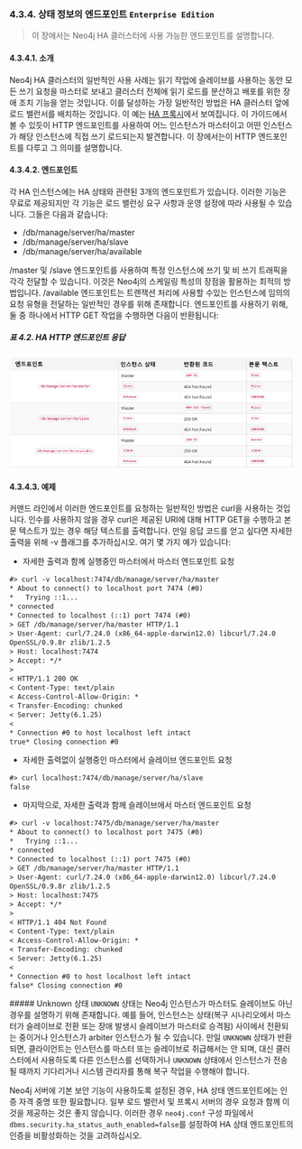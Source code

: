 ### 4.3.4. 상태 정보의 엔드포인트 `Enterprise Edition`
> 이 장에서는 Neo4j HA 클러스터에 사용 가능한 엔드포인트를 설명합니다.

#### 4.3.4.1. 소개
Neo4j HA 클러스터의 일반적인 사용 사례는 읽기 작업에 슬레이브를 사용하는 동안 모든 쓰기 요청을 마스터로 보내고 클러스터 전체에 읽기 로드를 분산하고 배포를 위한 장애 조치 기능을 얻는 것입니다. 이를 달성하는 가장 일반적인 방법은 HA 클러스터 앞에 로드 밸런서를 배치하는 것입니다. 이 예는 [HA 프록시](./haproxy-for-load-balancing.md)에서 보여집니다. 이 가이드에서 볼 수 있듯이 HTTP 엔드포인트를 사용하여 어느 인스턴스가 마스터이고 어떤 인스턴스가 해당 인스턴스에 직접 쓰기 로드되는지 발견합니다. 이 장에서는이 HTTP 엔드포인트를 다루고 그 의미를 설명합니다.

#### 4.3.4.2. 엔드포인트
각 HA 인스턴스에는 HA 상태와 관련된 3개의 엔드포인트가 있습니다. 이러한 기능은 무료로 제공되지만 각 기능은 로드 밸런싱 요구 사항과 운영 설정에 따라 사용될 수 있습니다. 그들은 다음과 같습니다:
* /db/manage/server/ha/master
* /db/manage/server/ha/slave
* /db/manage/server/ha/available

/master 및 /slave 엔드포인트를 사용하여 특정 인스턴스에 쓰기 및 비 쓰기 트래픽을 각각 전달할 수 있습니다. 이것은 Neo4j의 스케일링 특성의 장점을 활용하는 최적의 방법입니다. /available 엔드포인트는 트랜잭션 처리에 사용할 수있는 인스턴스에 임의의 요청 유형을 전달하는 일반적인 경우를 위해 존재합니다.
엔드포인트를 사용하기 위해, 둘 중 하나에서 HTTP GET 작업을 수행하면 다음이 반환됩니다:

##### 표 4.2. HA HTTP 엔드포인트 응답
![HA HTTP endpoint responses](./HA-HTTP-endpoint-responses.png)

#### 4.3.4.3. 예제
커맨드 라인에서 이러한 엔드포인트를 요청하는 일반적인 방법은 curl을 사용하는 것입니다. 인수를 사용하지 않을 경우 curl은 제공된 URI에 대해 HTTP GET을 수행하고 본문 텍스트가 있는 경우 해당 텍스트를 출력합니다. 만일 응답 코드를 얻고 싶다면 자세한 출력을 위해 -v 플래그를 추가하십시오. 여기 몇 가지 예가 있습니다:
* 자세한 출력과 함께 실행중인 마스터에서 마스터 엔드포인트 요청<br>
```
#> curl -v localhost:7474/db/manage/server/ha/master
* About to connect() to localhost port 7474 (#0)
*   Trying ::1...
* connected
* Connected to localhost (::1) port 7474 (#0)
> GET /db/manage/server/ha/master HTTP/1.1
> User-Agent: curl/7.24.0 (x86_64-apple-darwin12.0) libcurl/7.24.0 OpenSSL/0.9.8r zlib/1.2.5
> Host: localhost:7474
> Accept: */*
>
< HTTP/1.1 200 OK
< Content-Type: text/plain
< Access-Control-Allow-Origin: *
< Transfer-Encoding: chunked
< Server: Jetty(6.1.25)
<
* Connection #0 to host localhost left intact
true* Closing connection #0
```

* 자세한 출력없이 실행중인 마스터에서 슬레이브 엔드포인트 요청<br>
```
#> curl localhost:7474/db/manage/server/ha/slave
false
```

* 마지막으로, 자세한 출력과 함께 슬레이브에서 마스터 엔드포인트 요청<br>
```
#> curl -v localhost:7475/db/manage/server/ha/master
* About to connect() to localhost port 7475 (#0)
*   Trying ::1...
* connected
* Connected to localhost (::1) port 7475 (#0)
> GET /db/manage/server/ha/master HTTP/1.1
> User-Agent: curl/7.24.0 (x86_64-apple-darwin12.0) libcurl/7.24.0 OpenSSL/0.9.8r zlib/1.2.5
> Host: localhost:7475
> Accept: */*
>
< HTTP/1.1 404 Not Found
< Content-Type: text/plain
< Access-Control-Allow-Origin: *
< Transfer-Encoding: chunked
< Server: Jetty(6.1.25)
<
* Connection #0 to host localhost left intact
false* Closing connection #0
```

<span class="glyphicon glyphicon-info-sign" aria-hidden="true"> </span> ##### Unknown 상태
`UNKNOWN` 상태는 Neo4j 인스턴스가 마스터도 슬레이브도 아닌 경우를 설명하기 위해 존재합니다. 예를 들어, 인스턴스는 상태(복구 시나리오에서 마스터가 슬레이브로 전환 또는 장애 발생시 슬레이브가 마스터로 승격됨) 사이에서 전환되는 중이거나 인스턴스가 arbiter 인스턴스가 될 수 있습니다. 만일 `UNKNOWN` 상태가 반환되면, 클라이언트는 인스턴스를 마스터 또는 슬레이브로 취급해서는 안 되며, 대신 클러스터에서 사용하도록 다른 인스턴스를 선택하거나 `UNKNOWN` 상태에서 인스턴스가 전송 될 때까지 기다리거나 시스템 관리자를 통해 복구 작업을 수행해야 합니다.

Neo4j 서버에 기본 보안 기능이 사용하도록 설정된 경우, HA 상태 엔드포인트에는 인증 자격 중명 또한 필요합니다. 일부 로드 밸런서 및 프록시 서버의 경우 요청과 함께 이것을 제공하는 것은 좋지 않습니다. 이러한 경우 `neo4j.conf` 구성 파일에서 `dbms.security.ha_status_auth_enabled=false`를 설정하여 HA 상태 엔드포인트의 인증을 비활성화하는 것을 고려하십시오.
